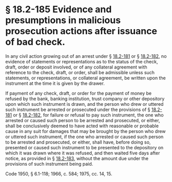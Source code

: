 # § 18.2-185 Evidence and presumptions in malicious prosecution actions after issuance of bad check.

<p>In any civil action growing out of an arrest under § <a href='http://law.lis.virginia.gov/vacode/18.2-181/'>18.2-181</a> or § <a href='http://law.lis.virginia.gov/vacode/18.2-182/'>18.2-182</a>, no evidence of statements or representations as to the status of the check, draft, order or deposit involved, or of any collateral agreement with reference to the check, draft, or order, shall be admissible unless such statements, or representations, or collateral agreement, be written upon the instrument at the time it is given by the drawer.</p><p>If payment of any check, draft, or order for the payment of money be refused by the bank, banking institution, trust company or other depository upon which such instrument is drawn, and the person who drew or uttered such instrument be arrested or prosecuted under the provisions of § <a href='http://law.lis.virginia.gov/vacode/18.2-181/'>18.2-181</a> or § <a href='http://law.lis.virginia.gov/vacode/18.2-182/'>18.2-182</a>, for failure or refusal to pay such instrument, the one who arrested or caused such person to be arrested and prosecuted, or either, shall be conclusively deemed to have acted with reasonable or probable cause in any suit for damages that may be brought by the person who drew or uttered such instrument, if the one who arrested or caused such person to be arrested and prosecuted, or either, shall have, before doing so, presented or caused such instrument to be presented to the depository on which it was drawn where it was refused, and then waited five days after notice, as provided in § <a href='http://law.lis.virginia.gov/vacode/18.2-183/'>18.2-183</a>, without the amount due under the provisions of such instrument being paid.</p><p>Code 1950, § 6.1-118; 1966, c. 584; 1975, cc. 14, 15.</p>